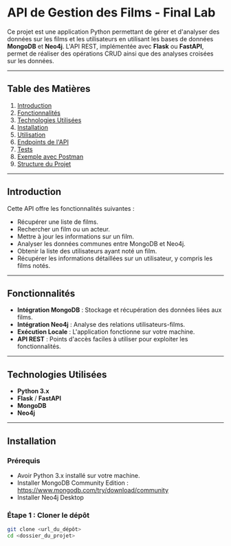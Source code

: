 # API de Gestion des Films - Final Lab

Ce projet est une application Python permettant de gérer et d'analyser des données sur les films et les utilisateurs en utilisant les bases de données **MongoDB** et **Neo4j**. L'API REST, implémentée avec **Flask** ou **FastAPI**, permet de réaliser des opérations CRUD ainsi que des analyses croisées sur les données.

---

## Table des Matières

1. [Introduction](#introduction)
2. [Fonctionnalités](#fonctionnalités)
3. [Technologies Utilisées](#technologies-utilisées)
4. [Installation](#installation)
5. [Utilisation](#utilisation)
6. [Endpoints de l'API](#endpoints-de-lapi)
7. [Tests](#tests)
8. [Exemple avec Postman](#exemple-avec-postman)
9. [Structure du Projet](#structure-du-projet)

---

## Introduction

Cette API offre les fonctionnalités suivantes :
- Récupérer une liste de films.
- Rechercher un film ou un acteur.
- Mettre à jour les informations sur un film.
- Analyser les données communes entre MongoDB et Neo4j.
- Obtenir la liste des utilisateurs ayant noté un film.
- Récupérer les informations détaillées sur un utilisateur, y compris les films notés.

---

## Fonctionnalités

- **Intégration MongoDB** : Stockage et récupération des données liées aux films.
- **Intégration Neo4j** : Analyse des relations utilisateurs-films.
- **Exécution Locale** : L'application fonctionne sur votre machine.
- **API REST** : Points d'accès faciles à utiliser pour exploiter les fonctionnalités.

---

## Technologies Utilisées

- **Python 3.x**
- **Flask** / **FastAPI**
- **MongoDB**
- **Neo4j**
---

## Installation

### Prérequis

- Avoir Python 3.x installé sur votre machine.
- Installer MongoDB Community Edition : https://www.mongodb.com/try/download/community
- Installer Neo4j Desktop

### Étape 1 : Cloner le dépôt

```bash
git clone <url_du_dépôt>
cd <dossier_du_projet>
